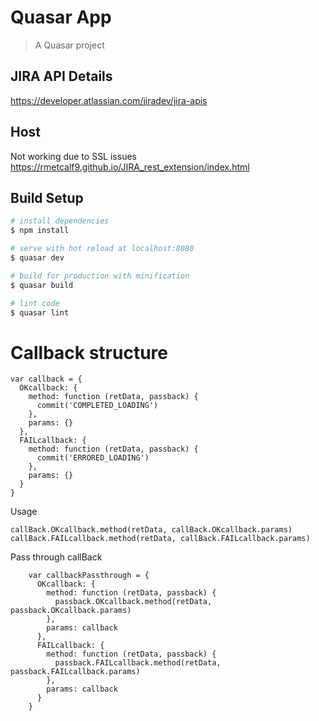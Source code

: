 # Quasar App

> A Quasar project

## JIRA API Details
https://developer.atlassian.com/jiradev/jira-apis


## Host
Not working due to SSL issues
https://rmetcalf9.github.io/JIRA_rest_extension/index.html


## Build Setup

``` bash
# install dependencies
$ npm install

# serve with hot reload at localhost:8080
$ quasar dev

# build for production with minification
$ quasar build

# lint code
$ quasar lint
```


# Callback structure
```
var callback = {
  OKcallback: {
    method: function (retData, passback) {
      commit('COMPLETED_LOADING')
    },
    params: {}
  },
  FAILcallback: {
    method: function (retData, passback) {
      commit('ERRORED_LOADING')
    },
    params: {}
  }
}
```
Usage
```
callBack.OKcallback.method(retData, callBack.OKcallback.params)
callBack.FAILcallback.method(retData, callBack.FAILcallback.params)
```

Pass through callBack
```
    var callbackPassthrough = {
      OKcallback: {
        method: function (retData, passback) {
          passback.OKcallback.method(retData, passback.OKcallback.params)
        },
        params: callback
      },
      FAILcallback: {
        method: function (retData, passback) {
          passback.FAILcallback.method(retData, passback.FAILcallback.params)
        },
        params: callback
      }
    }
```


